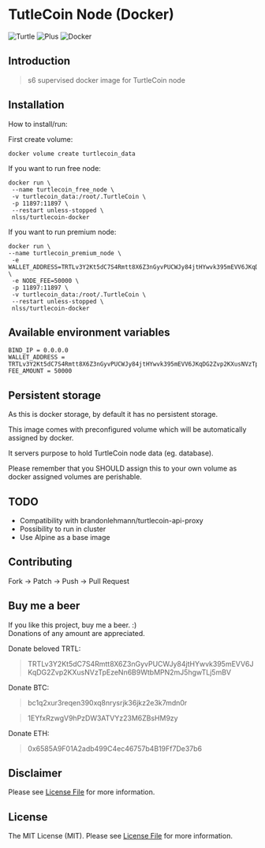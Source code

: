 # TutleCoin Node (Docker) 
![Turtle](https://cdn.elite7hackers.net/serve/imgx/images/2019/06/11/download-Turtle-PNG-transparent-images-transparent-backgrounds-PNGRIVER-COM-10680-turtlee4ef80440abedca1.png)
![Plus](https://cdn.elite7hackers.net/serve/imgx/images/2019/06/11/plus7dd106792bdd1aad.png)
![Docker](https://cdn.elite7hackers.net/serve/imgx/images/2019/06/11/docker_logofeb6d2d7a51a3825.png)

## Introduction

> s6 supervised docker image for TurtleCoin node

## Installation

How to install/run:

First create volume:
```
docker volume create turtlecoin_data
```

If you want to run free node:
```
docker run \
 --name turtlecoin_free_node \
 -v turtlecoin_data:/root/.TurtleCoin \
 -p 11897:11897 \
 --restart unless-stopped \
 nlss/turtlecoin-docker
```

If you want to run premium node:
```
docker run \
--name turtlecoin_premium_node \
 -e WALLET_ADDRESS=TRTLv3Y2Kt5dC7S4Rmtt8X6Z3nGyvPUCWJy84jtHYwvk395mEVV6JKqDG2Zvp2KXusNVzTpEzeNn6B9WtbMPN2mJ5hgwTLj5mBV \
 -e NODE_FEE=50000 \
 -p 11897:11897 \
 -v turtlecoin_data:/root/.TurtleCoin \
 --restart unless-stopped \
 nlss/turtlecoin-docker
```

## Available environment variables
```
BIND_IP = 0.0.0.0
WALLET_ADDRESS = TRTLv3Y2Kt5dC7S4Rmtt8X6Z3nGyvPUCWJy84jtHYwvk395mEVV6JKqDG2Zvp2KXusNVzTpEzeNn6B9WtbMPN2mJ5hgwTLj5mBV
FEE_AMOUNT = 50000
```

## Persistent storage
As this is docker storage, by default it has no persistent storage. 

This image comes with preconfigured volume which will be automatically assigned by docker.

It servers purpose to hold TurtleCoin node data (eg. database).

Please remember that you SHOULD assign this to your own volume as docker assigned volumes are perishable.


## TODO
- Compatibility with brandonlehmann/turtlecoin-api-proxy
- Possibility to run in cluster
- Use Alpine as a base image

## Contributing
Fork -> Patch -> Push -> Pull Request

## Buy me a beer
If you like this project, buy me a beer. :)  
Donations of any amount are appreciated.

Donate beloved TRTL:
> TRTLv3Y2Kt5dC7S4Rmtt8X6Z3nGyvPUCWJy84jtHYwvk395mEVV6JKqDG2Zvp2KXusNVzTpEzeNn6B9WtbMPN2mJ5hgwTLj5mBV

Donate BTC:
> bc1q2xur3reqen390xq8nrysrjk36jkz2e3k7mdn0r

> 1EYfxRzwgV9hPzDW3ATVYz23M6ZBsHM9zy

Donate ETH:
> 0x6585A9F01A2adb499C4ec46757b4B19Ff7De37b6

## Disclaimer
Please see [License File](LICENSE) for more information.

## License
The MIT License (MIT). Please see [License File](LICENSE) for more information.